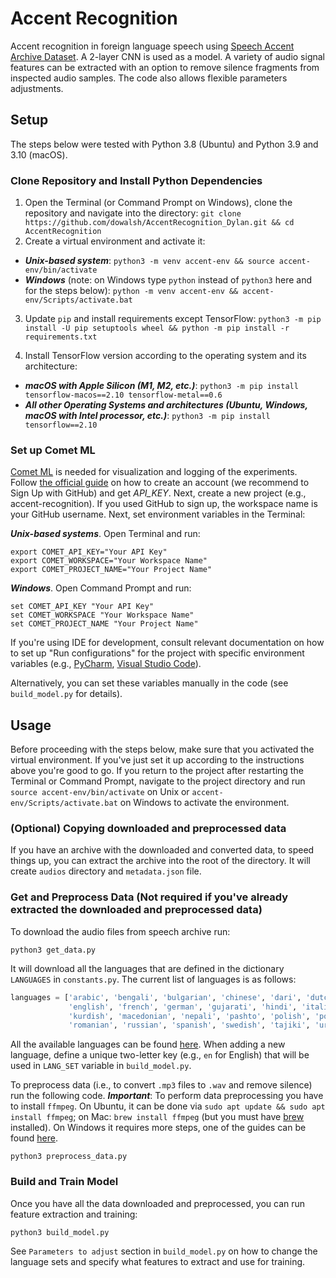 # Accent Recognition

Accent recognition in foreign language speech using [Speech Accent Archive Dataset](https://accent.gmu.edu/howto.php). A 2-layer CNN is used as a model.
A variety of audio signal features can be extracted with an option to remove silence fragments from inspected audio samples.
The code also allows flexible parameters adjustments.


## Setup
The steps below were tested with Python 3.8 (Ubuntu) and Python 3.9 and 3.10 (macOS).

### Clone Repository and Install Python Dependencies
1. Open the Terminal (or Command Prompt on Windows), clone the repository and navigate into the directory:
`git clone https://github.com/dowalsh/AccentRecognition_Dylan.git && cd AccentRecognition` 
2. Create a virtual environment and activate it:
- ***Unix-based system***:
    `python3 -m venv accent-env && source accent-env/bin/activate`
- ***Windows*** (note: on Windows type `python` instead of `python3` here and for the steps below):
    `python -m venv accent-env && accent-env/Scripts/activate.bat`

3. Update `pip` and install requirements except TensorFlow:
    `python3 -m pip install -U pip setuptools wheel && python -m pip install -r requirements.txt`

4. Install TensorFlow version according to the operating system and its architecture:
- ***macOS with Apple Silicon (M1, M2, etc.)***:
    `python3 -m pip install tensorflow-macos==2.10 tensorflow-metal==0.6`
- ***All other Operating Systems and architectures (Ubuntu, Windows, macOS with Intel processor, etc.)***:
    `python3 -m pip install tensorflow==2.10`

### Set up Comet ML
[Comet ML](https://www.comet.com/site/) is needed for visualization and logging of the experiments. 
Follow [the official guide](https://www.comet.com/docs/v2/guides/getting-started/quickstart/) 
on how to create an account (we recommend to Sign Up with GitHub) and get *API_KEY*. Next, create a new project (e.g., accent-recognition).
If you used GitHub to sign up, the workspace name is your GitHub username. Next, set environment variables in the Terminal:

***Unix-based systems***. Open Terminal and run: 
```shell
export COMET_API_KEY="Your API Key"
export COMET_WORKSPACE="Your Workspace Name"
export COMET_PROJECT_NAME="Your Project Name"
```

***Windows***. Open Command Prompt and run:
```commandline
set COMET_API_KEY "Your API Key"
set COMET_WORKSPACE "Your Workspace Name"
set COMET_PROJECT_NAME "Your Project Name"
```

If you're using IDE for development, consult relevant documentation on how to set up 
"Run configurations" for the project with specific environment variables (e.g., 
[PyCharm](https://www.jetbrains.com/help/pycharm/run-debug-configuration-python.html), 
[Visual Studio Code](https://code.visualstudio.com/docs/python/environments#_environment-variables)).

Alternatively, you can set these variables manually in the code (see `build_model.py` for details).

## Usage
Before proceeding with the steps below, make sure that you activated the virtual environment. If you've just set it up according to the instructions above you're good to go. If you return to the project after restarting the Terminal or Command Prompt, navigate to the project directory and run `source accent-env/bin/activate` on Unix or `accent-env/Scripts/activate.bat` on Windows to activate the environment.

### (Optional) Copying downloaded and preprocessed data
If you have an archive with the downloaded and converted data, to speed things up, you can extract the archive into the root of the directory. It will create `audios` directory and `metadata.json` file.

### Get and Preprocess Data (Not required if you've already extracted the downloaded and preprocessed data)
To download the audio files from speech archive run:
```shell
python3 get_data.py
```

It will download all the languages that are defined in the dictionary `LANGUAGES` in `constants.py`. The current list of languages is as follows:
```python
languages = ['arabic', 'bengali', 'bulgarian', 'chinese', 'dari', 'dutch',
             'english', 'french', 'german', 'gujarati', 'hindi', 'italian',
             'kurdish', 'macedonian', 'nepali', 'pashto', 'polish', 'portuguese',
             'romanian', 'russian', 'spanish', 'swedish', 'tajiki', 'urdu']
```
All the available languages can be found [here](https://accent.gmu.edu/browse_language.php). When adding a new language, define a unique two-letter key (e.g., `en` for English) that will be used in `LANG_SET` variable in `build_model.py`. 

To preprocess data (i.e., to convert `.mp3` files to `.wav` and remove silence) run the following code. ***Important***: To perform data preprocessing you have to install `ffmpeg`. On Ubuntu, it can be done via `sudo apt update && sudo apt install ffmpeg`; on Mac: `brew install ffmpeg` (but you must have [brew](https://brew.sh/) installed). On Windows it requires more steps, one of the guides can be found [here](https://www.geeksforgeeks.org/how-to-install-ffmpeg-on-windows/).
```shell
python3 preprocess_data.py
```

### Build and Train Model
Once you have all the data downloaded and preprocessed, you can run feature extraction and training:
```shell
python3 build_model.py
```
See `Parameters to adjust` section in `build_model.py` on how to change the language sets and specify what features to extract and use for training.


